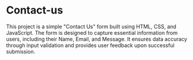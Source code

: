 # Contact-us
This project is a simple "Contact Us" form built using HTML, CSS, and JavaScript. The form is designed to capture essential information from users, including their Name, Email, and Message. It ensures data accuracy through input validation and provides user feedback upon successful submission.
